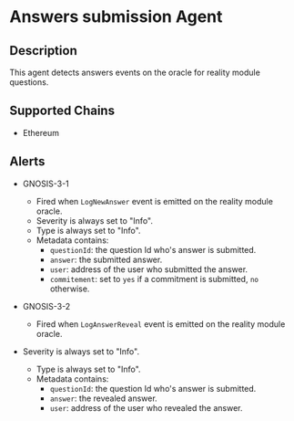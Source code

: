 # Answers submission Agent

## Description

This agent detects answers events on the oracle for reality module questions.

## Supported Chains

- Ethereum

## Alerts

- GNOSIS-3-1

  - Fired when `LogNewAnswer` event is emitted on the reality module oracle.
  - Severity is always set to "Info".
  - Type is always set to "Info".
  - Metadata contains:
    - `questionId`: the question Id who's answer is submitted.
    - `answer`: the submitted answer.
    - `user`: address of the user who submitted the answer.
    - `commitement`: set to `yes` if a commitment is submitted, `no` otherwise.

- GNOSIS-3-2

  - Fired when `LogAnswerReveal` event is emitted on the reality module oracle.

- Severity is always set to "Info".
  - Type is always set to "Info".
  - Metadata contains:
    - `questionId`: the question Id who's answer is submitted.
    - `answer`: the revealed answer.
    - `user`: address of the user who revealed the answer.
